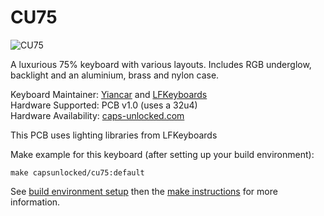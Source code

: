 # CU75

![CU75](https://i.imgur.com/42ltqi6.jpg)

A luxurious 75% keyboard with various layouts. Includes RGB underglow, backlight and an aluminium, brass and nylon case.

Keyboard Maintainer: [Yiancar](https://github.com/yiancar) and [LFKeyboards](https://github.com/lfkeyboards)  
Hardware Supported: PCB v1.0 (uses a 32u4)  
Hardware Availability: [caps-unlocked.com](http://caps-unlocked.com/)

This PCB uses lighting libraries from LFKeyboards

Make example for this keyboard (after setting up your build environment):

    make capsunlocked/cu75:default

See [build environment setup](https://docs.qmk.fm/#/getting_started_build_tools) then the [make instructions](https://docs.qmk.fm/#/getting_started_make_guide) for more information.
